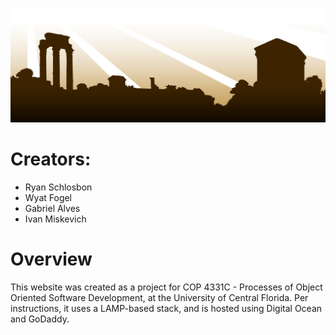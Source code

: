 ![alt text](https://github.com/ryanschlosbon/goldencircle/blob/29c6f31bad2f6c7e46dc93e07a19d7fef31e7470/documentation/header.png "Header Image")
# Creators:

- Ryan Schlosbon
- Wyat Fogel
- Gabriel Alves
- Ivan Miskevich

# Overview
This website was created as a project for COP 4331C - Processes of Object Oriented Software Development, at the University of Central Florida. Per instructions, it uses a LAMP-based stack, and is hosted using Digital Ocean and GoDaddy.

